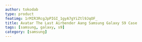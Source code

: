 ```yaml
---
author: tokodab
type: product
featimg: 1rMIR3RcgJpPIGI_1gyA7gYiZtl9JqOF_
title: Avatar The Last Airbender Aang Samsung Galaxy S9 Case
tags: [samsung, galaxy, s9]
category: [samsung]
---
```

